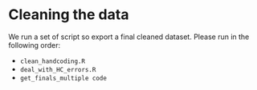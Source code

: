 # Cleaning the data

We run a set of script so export a final cleaned dataset. Please run in the following order:
- `clean_handcoding.R`
- `deal_with_HC_errors.R`
- `get_finals_multiple code`